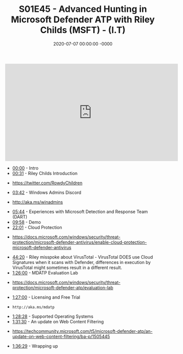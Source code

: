 ﻿---
layout: post
title: "S01E45 - Advanced Hunting in Microsoft Defender ATP with Riley Childs (MSFT) - (I.T)"
date: 2020-07-07 00:00:00 -0000
categories:
---

<iframe loading="lazy" width="560" height="315" src="https://www.youtube.com/embed/SU89_qleRcU" title="YouTube video player" frameborder="0" allow="accelerometer; autoplay; clipboard-write; encrypted-media; gyroscope; picture-in-picture" allowfullscreen></iframe>

 * [00:00](https://www.youtube.com/watch?v=SU89_qleRcU&t=0s) - Intro
 * [00:31](https://www.youtube.com/watch?v=SU89_qleRcU&t=31s) - Riley Childs Introduction
- https://twitter.com/RowdyChildren
 * [03:42](https://www.youtube.com/watch?v=SU89_qleRcU&t=222s) - Windows Admins Discord
- http://aka.ms/winadmins
 * [05:44](https://www.youtube.com/watch?v=SU89_qleRcU&t=344s) - Experiences with Microsoft Detection and Response Team (DART)
 * [09:58](https://www.youtube.com/watch?v=SU89_qleRcU&t=598s) - Demo
 * [22:01](https://www.youtube.com/watch?v=SU89_qleRcU&t=1321s) - Cloud Protection
- https://docs.microsoft.com/windows/security/threat-protection/microsoft-defender-antivirus/enable-cloud-protection-microsoft-defender-antivirus
 * [44:20](https://www.youtube.com/watch?v=SU89_qleRcU&t=2660s) - Riley misspoke about VirusTotal - VirusTotal DOES use Cloud Signatures when it scans with             Defender, differences in execution by VirusTotal might sometimes result in a different result.
 * [1:26:00](https://www.youtube.com/watch?v=SU89_qleRcU&t=1620s) - MDATP Evaluation Lab
-    https://docs.microsoft.com/windows/security/threat-protection/microsoft-defender-atp/evaluation-lab
 * [1:27:00](https://www.youtube.com/watch?v=SU89_qleRcU&t=1680s) - Licensing and Free Trial
-     http://aka.ms/mdatp
 * [1:28:28](https://www.youtube.com/watch?v=SU89_qleRcU&t=1768s) - Supported Operating Systems
 * [1:31:30](https://www.youtube.com/watch?v=SU89_qleRcU&t=1950s) - An update on Web Content Filtering
-    https://techcommunity.microsoft.com/t5/microsoft-defender-atp/an-update-on-web-content-filtering/ba-p/1505445
 * [1:36:29](https://www.youtube.com/watch?v=SU89_qleRcU&t=2249s) - Wrapping up

